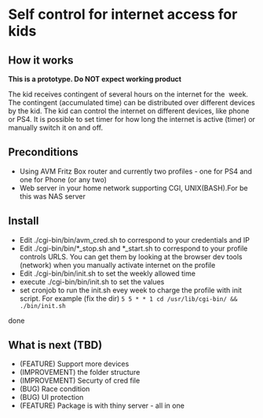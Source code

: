 # Self control for internet access for kids 
## How it works 

**This is a prototype. Do NOT expect working product**

The kid receives contingent of several hours on the internet for the  week. The contingent (accumulated time) can be distributed over different devices by the kid.
The kid can control the internet on different devices, like phone or PS4. It is possible to set timer for how long the internet is active (timer) or manually switch it on and off. 

## Preconditions

- Using AVM Fritz Box router and currently two profiles - one for PS4 and one for Phone (or any two)
- Web server in your home network supporting CGI, UNIX(BASH).For be this was NAS server 

## Install 

- Edit ./cgi-bin/bin/avm_cred.sh to correspond to your credentials and IP
- Edit ./cgi-bin/bin/\*_stop.sh and \*_start.sh to correspond to your  profile controls URLS. You can get them by looking at the browser dev tools (network) when you manually activate internet on the profile 
- Edit ./cgi-bin/bin/init.sh to set the  weekly allowed time 
- execute ./cgi-bin/bin/init.sh to set the values 
- set cronjob to run the init.sh evey week to charge the profile with init script. For example (fix the dir) 
`5 5 * * 1 cd /usr/lib/cgi-bin/ && ./bin/init.sh` 

done 

## What is next (TBD)

- (FEATURE) Support more devices 
- (IMPROVEMENT) the folder structure 
- (IMPROVEMENT) Securty of cred file
- (BUG) Race condition
- (BUG) UI protection
- (FEATURE) Package is with thiny server - all in one 
